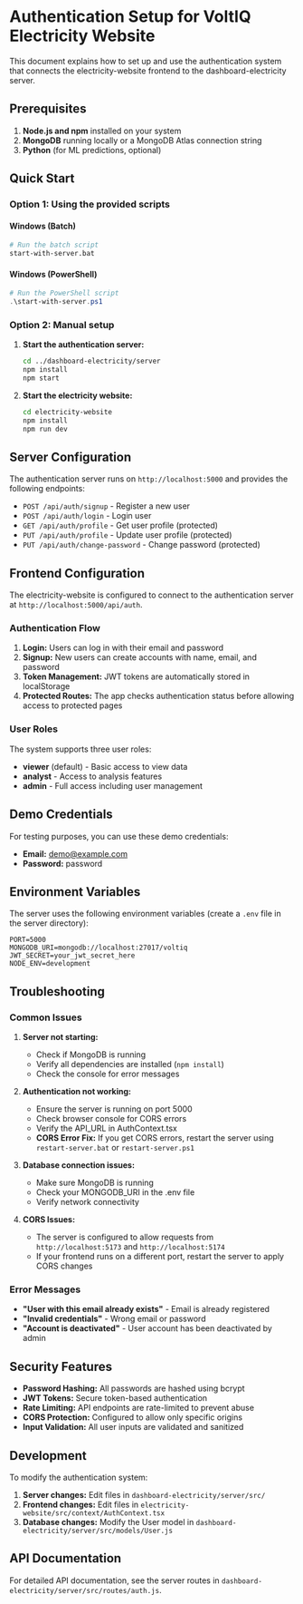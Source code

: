 # Authentication Setup for VoltIQ Electricity Website

This document explains how to set up and use the authentication system that connects the electricity-website frontend to the dashboard-electricity server.

## Prerequisites

1. **Node.js and npm** installed on your system
2. **MongoDB** running locally or a MongoDB Atlas connection string
3. **Python** (for ML predictions, optional)

## Quick Start

### Option 1: Using the provided scripts

#### Windows (Batch)
```bash
# Run the batch script
start-with-server.bat
```

#### Windows (PowerShell)
```powershell
# Run the PowerShell script
.\start-with-server.ps1
```

### Option 2: Manual setup

1. **Start the authentication server:**
   ```bash
   cd ../dashboard-electricity/server
   npm install
   npm start
   ```

2. **Start the electricity website:**
   ```bash
   cd electricity-website
   npm install
   npm run dev
   ```

## Server Configuration

The authentication server runs on `http://localhost:5000` and provides the following endpoints:

- `POST /api/auth/signup` - Register a new user
- `POST /api/auth/login` - Login user
- `GET /api/auth/profile` - Get user profile (protected)
- `PUT /api/auth/profile` - Update user profile (protected)
- `PUT /api/auth/change-password` - Change password (protected)

## Frontend Configuration

The electricity-website is configured to connect to the authentication server at `http://localhost:5000/api/auth`.

### Authentication Flow

1. **Login:** Users can log in with their email and password
2. **Signup:** New users can create accounts with name, email, and password
3. **Token Management:** JWT tokens are automatically stored in localStorage
4. **Protected Routes:** The app checks authentication status before allowing access to protected pages

### User Roles

The system supports three user roles:
- **viewer** (default) - Basic access to view data
- **analyst** - Access to analysis features
- **admin** - Full access including user management

## Demo Credentials

For testing purposes, you can use these demo credentials:
- **Email:** demo@example.com
- **Password:** password

## Environment Variables

The server uses the following environment variables (create a `.env` file in the server directory):

```env
PORT=5000
MONGODB_URI=mongodb://localhost:27017/voltiq
JWT_SECRET=your_jwt_secret_here
NODE_ENV=development
```

## Troubleshooting

### Common Issues

1. **Server not starting:**
   - Check if MongoDB is running
   - Verify all dependencies are installed (`npm install`)
   - Check the console for error messages

2. **Authentication not working:**
   - Ensure the server is running on port 5000
   - Check browser console for CORS errors
   - Verify the API_URL in AuthContext.tsx
   - **CORS Error Fix:** If you get CORS errors, restart the server using `restart-server.bat` or `restart-server.ps1`

3. **Database connection issues:**
   - Make sure MongoDB is running
   - Check your MONGODB_URI in the .env file
   - Verify network connectivity

4. **CORS Issues:**
   - The server is configured to allow requests from `http://localhost:5173` and `http://localhost:5174`
   - If your frontend runs on a different port, restart the server to apply CORS changes

### Error Messages

- **"User with this email already exists"** - Email is already registered
- **"Invalid credentials"** - Wrong email or password
- **"Account is deactivated"** - User account has been deactivated by admin

## Security Features

- **Password Hashing:** All passwords are hashed using bcrypt
- **JWT Tokens:** Secure token-based authentication
- **Rate Limiting:** API endpoints are rate-limited to prevent abuse
- **CORS Protection:** Configured to allow only specific origins
- **Input Validation:** All user inputs are validated and sanitized

## Development

To modify the authentication system:

1. **Server changes:** Edit files in `dashboard-electricity/server/src/`
2. **Frontend changes:** Edit files in `electricity-website/src/context/AuthContext.tsx`
3. **Database changes:** Modify the User model in `dashboard-electricity/server/src/models/User.js`

## API Documentation

For detailed API documentation, see the server routes in `dashboard-electricity/server/src/routes/auth.js`. 